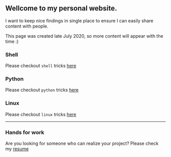 ## Wellcome to my personal website.

I want to keep nice findings in single place to ensure I can easily share content with people.

This page was created late July 2020, so more content will appear with the time :)

### Shell

Please checkout `shell` tricks [here](shell)

### Python

Please checkout `python` tricks [here](python)

### Linux

Please checkout `linux` tricks [here](Linux)

---

### Hands for work

Are you looking for someone who can realize your project? Please check my [resume](resume)
